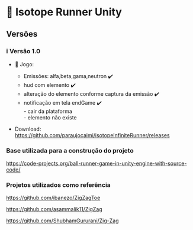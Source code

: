 # :rocket: Isotope Runner Unity

## **Versões**

### :information_source: **Versão 1.0** 

- :rotating_light: Jogo:
    - Emissões: alfa,beta,gama,neutron :heavy_check_mark:
    - hud com elemento :heavy_check_mark:
    - alteração do elemento conforme captura da emissão :heavy_check_mark:
	- notificação em tela endGame :heavy_check_mark: </br>
			- cair da plataforma </br>
			- elemento não existe </br>

- Download: 
    https://github.com/paraujocaimi/isotopeInfiniteRunner/releases 
    
### Base utilizada para a construção do projeto 

https://code-projects.org/ball-runner-game-in-unity-engine-with-source-code/ 

### Projetos utilizados como referência

https://github.com/ibanezo/ZigZagToe

https://github.com/asammalik11/ZigZag

https://github.com/ShubhamGururani/Zig-Zag
